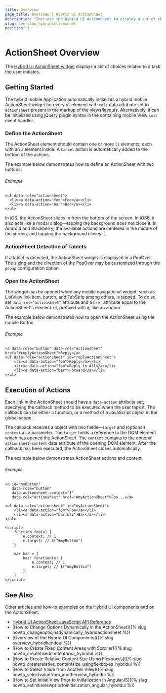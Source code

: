 ```yaml
---
title: Overview
page_title: Overview | Hybrid UI ActionSheet
description: "Initiate the Hybrid UI ActionSheet to display a set of choices in Kendo UI."
slug: overview_hybridactionsheet
position: 1
---
```


# ActionSheet Overview

The [Hybrid UI ActionSheet widget](http://demos.telerik.com/kendo-ui/m/index#actionsheet/index) displays a set of choices related to a task the user initiates.

## Getting Started

The hybrid mobile Application automatically initializes a hybrid mobile ActionSheet widget for every `ul` element with `role` data attribute set to `actionsheet` present in the markup of the views/layouts. Alternatively, it can be initialized using jQuery plugin syntax in the containing mobile View `init` event handler.

### Define the ActionSheet

The ActionSheet element should contain one or more `li` elements, each with an `a` element inside. A `Cancel` action is automatically added to the bottom of the actions.

The example below demonstrates how to define an ActionSheet with two buttons.

###### Example

    <ul data-role="actionsheet">
      <li><a data-action="foo">Foo</a></li>
      <li><a data-action="bar">Bar</a></li>
    </ul>

In iOS, the ActionSheet slides in from the bottom of the screen. In iOS6, it also acts like a modal dialog&mdash;tapping the background does not close it. In Android and Blackberry, the available actions are centered in the middle of the screen, and tapping the background closes it.

### ActionSheet Detection of Tablets

If a tablet is detected, the ActionSheet widget is displayed in a PopOver. The sizing and the direction of the PopOver may be customized through the `popup` configuration option.

### Open the ActionSheet

The widget can be opened when any mobile navigational widget, such as ListView link item, button, and TabStrip among others, is tapped. To do so, set `data-rel="actionsheet"` attribute and a `href` attribute equal to the ActionSheet's element `id`, prefixed with `#`, like an anchor.

The example below demonstrates how to open the ActionSheet using the mobile Button.

###### Example

    <a data-role="button" data-rel="actionsheet" href="#replyActionSheet">Reply</a>
    <ul data-role="actionsheet" id="replyActionSheet">
        <li><a data-action="foo">Reply</a></li>
        <li><a data-action="foo">Reply to All</a></li>
        <li><a data-action="bar">Forward</a></li>
    </ul>

## Execution of Actions

Each link in the ActionSheet should have a `data-action` attribute set, specifying the callback method to be executed when the user taps it. The callback can be either a function, or a method of a JavaScript object in the global scope.

The callback receives a object with two fields&mdash;`target` and (optional) `context` as a parameter. The `target` holds a reference to the DOM element which has opened the ActionSheet. The `context` contains to the optional `actionsheet-context` data attribute of the opening DOM element. After the callback has been executed, the ActionSheet closes automatically.

The example below demonstrates ActionSheet actions and context.

###### Example

    <a id="myButton"
       data-role="button"
       data-actionsheet-context="1"
       data-rel="actionsheet" href="#myActionSheet">Foo...</a>

    <ul data-role="actionsheet" id="myActionSheet">
        <li><a data-action="foo">Foo</a></li>
        <li><a data-action="bar.baz">Bar</a></li>
    </ul>

    <script>
        function foo(e) {
            e.context; // 1
            e.target; // $("#myButton")
        }

        var bar = {
            baz: function(e) {
                e.context; // 1
                e.target; // $("#myButton")
            }
        }
    </script>


## See Also

Other articles and how-to examples on the Hybrid UI components and on the ActionSheet:

* [Hybrid UI ActionSheet JavaScript API Reference](/api/javascript/mobile/ui/actionsheet)
* [How to Change Options Dynamically in the ActionSheet]({% slug howto_changeoptiojnsdynamically_hybridactionsheet %})
* [Overview of the Hybrid UI Components]({% slug overview_hybridkendoui %})
* [How to Create Fixed Content Areas with Scroller]({% slug howto_createfixedcontentarea_hybridui %})
* [How to Create Relative Content Size Using Flexboxes]({% slug howto_createrelative_contentsize_usingflexboxes_hybridui %})
* [How to Select Value from Another View]({% slug howto_selectvaluefrom_anotherview_hybridui %})
* [How to Set Initial View Prior to Initialization in AngularJS]({% slug howto_setinitiaviewpriortoinitialization_angular_hybridui %})
